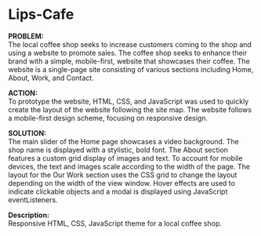 # Lips-Cafe

<b>PROBLEM:</b><br>
The local coffee shop seeks to increase customers coming to the shop and using a website to promote sales.
The coffee shop seeks to enhance their brand with a simple, mobile-first, website that showcases
their coffee. The website is a single-page site consisting of various sections including Home, About, Work, and Contact.

<b>ACTION:</b><br>
To prototype the website, HTML, CSS, and JavaScript was used to quickly create the layout of the website following the site map.
The website follows a mobile-first design scheme, focusing on responsive design.

<b>SOLUTION:</b><br>
The main slider of the Home page showcases a video background. The shop name is displayed with a stylistic, bold font.
The About section features a custom grid display of images and text. To account for mobile devices, the text and images
scale according to the width of the page. The layout for the Our Work section uses the CSS grid to change the layout
depending on the width of the view window. Hover effects are used to indicate clickable objects and a modal is displayed
using JavaScript eventListeners.

<b>Description:</b><br>
Responsive HTML, CSS, JavaScript theme for a local coffee shop.

<!-- Demo - https://rockynhatnguyen.github.io/Coffee-Junkie/ -->

